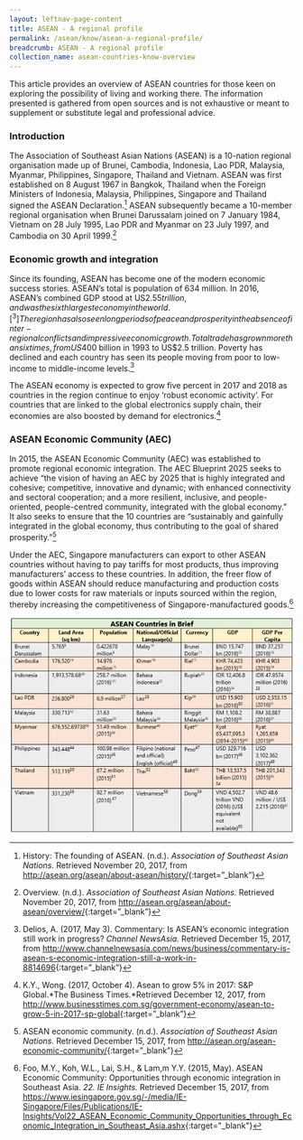 ```yaml
---
layout: leftnav-page-content
title: ASEAN - A regional profile
permalink: /asean/know/asean-a-regional-profile/
breadcrumb: ASEAN - A regional profile
collection_name: asean-countries-know-overview
---
```


This article provides an overview of ASEAN countries for those keen on exploring the possibility of living and working there. The information presented is gathered from open sources and is not exhaustive or meant to supplement or substitute legal and professional advice.

### **Introduction**

The Association of Southeast Asian Nations (ASEAN) is a 10-nation regional organisation made up of Brunei, Cambodia, Indonesia, Lao PDR, Malaysia, Myanmar, Philippines, Singapore, Thailand and Vietnam. ASEAN was first established on 8 August 1967 in Bangkok, Thailand when the Foreign Ministers of Indonesia, Malaysia, Philippines, Singapore and Thailand signed the ASEAN Declaration.[^1] ASEAN subsequently became a 10-member regional organisation when Brunei Darussalam joined on 7 January 1984, Vietnam on 28 July 1995, Lao PDR and Myanmar on 23 July 1997, and Cambodia on 30 April 1999.[^2]

[^1]: History: The founding of ASEAN. (n.d.). *Association of Southeast Asian Nations.* Retrieved November 20, 2017, from <http://asean.org/asean/about-asean/history/>{:target=”_blank”}
[^2]: Overview. (n.d.). *Association of Southeast Asian Nations.* Retrieved November 20, 2017, from <http://asean.org/asean/about-asean/overview/>{:target=”_blank”}


### **Economic growth and integration**

Since its founding, ASEAN has become one of the modern economic success stories. ASEAN’s total is population of 634 million. In 2016, ASEAN’s combined GDP stood at US$2.55 trillion, and was the sixth largest economy in the world.[^3] The region has also seen long periods of peace and prosperity in the absence of inter-regional conflicts and impressive economic growth. Total trade has grown more than six times, from US$400 billion in 1993 to US$2.5 trillion. Poverty has declined and each country has seen its people moving from poor to low-income to middle-income levels.[^4]

[^3]: ASEAN 50 1967-2017: ASEAN economic progress. (2017). *Association of Southeast Asian Nations*. Retrieved December 22, 2017, from <http://www.aseanstats.org/wp-content/uploads/2017/08/ASEAN_economic_progress.pdf>{:target=”_blank”}

[^4]: Delios, A. (2017, May 3). Commentary: Is ASEAN’s economic integration still work in progress?  *Channel NewsAsia.* Retrieved December 15, 2017, from <http://www.channelnewsasia.com/news/business/commentary-is-asean-s-economic-integration-still-a-work-in-8814696>{:target=”_blank”}

The ASEAN economy is expected to grow five percent in 2017 and 2018 as countries in the region continue to enjoy ‘robust economic activity’. For countries that are linked to the global electronics supply chain, their economies are also boosted by demand for electronics.[^5]

[^5]: K.Y., Wong. (2017, October 4). Asean to grow 5% in 2017: S&P Global.*The Business Times.*Retrieved December 12, 2017, from <http://www.businesstimes.com.sg/government-economy/asean-to-grow-5-in-2017-sp-global>{:target=”_blank”}


### **ASEAN Economic Community (AEC)**

In 2015, the ASEAN Economic Community (AEC) was established to promote regional economic integration. The AEC Blueprint 2025 seeks to achieve “the vision of having an AEC by 2025 that is highly integrated and cohesive; competitive, innovative and dynamic; with enhanced connectivity and sectoral cooperation; and a more resilient, inclusive, and people-oriented, people-centred community, integrated with the global economy.” It also seeks to ensure that the 10 countries are “sustainably and gainfully integrated in the global economy, thus contributing to the goal of shared prosperity.”[^6]

[^6]: ASEAN economic community. (n.d.). *Association of Southeast Asian Nations.* Retrieved December 15, 2017, from <http://asean.org/asean-economic-community/>{:target=”_blank”}

Under the AEC, Singapore manufacturers can export to other ASEAN countries without having to pay tariffs for most products, thus improving manufacturers’ access to these countries. In addition, the freer flow of goods within ASEAN should reduce manufacturing and production costs due to lower costs for raw materials or inputs sourced within the region, thereby increasing the competitiveness of Singapore-manufactured goods.[^7]

[^7]: Foo, M.Y., Koh, W.L., Lai, S.H., & Lam,m Y.Y. (2015, May). ASEAN Economic Community: Opportunities through economic integration in Southeast Asia. *22. IE Insights.* Retrieved December 15, 2017, from <https://www.iesingapore.gov.sg/-/media/IE-Singapore/Files/Publications/IE-Insights/Vol22_ASEAN_Economic_Community_Opportunities_through_Economic_Integration_in_Southeast_Asia.ashx>{:target="_blank"}

![ASEAN Countries in brief](/images/ASEAN-Snapshot-Table-1-new.png)

[^8]: About Brunei. (2015). *Prime Minister’s Office Brunei Darussalam.* Retrieved November 1, 2017, from <http://www.pmo.gov.bn/Pages/AboutBrunei.aspx>{:target=”_blank”}
[^9]: Population. (2017). *Department of Economic Planning and Development.* Retrieved November 1, 2017, from <http://www.depd.gov.bn/SitePages/Population.aspx>{:target=”_blank”}
[^10]: About Brunei. (2015). *Prime Minister’s Office Brunei Darussalam.* Retrieved November 1, 2017, from <http://www.pmo.gov.bn/Pages/AboutBrunei.aspx>{:target=”_blank”}
[^11]: About Brunei. (2015). *Prime Minister’s Office Brunei Darussalam.* Retrieved November 1, 2017, from <http://www.pmo.gov.bn/Pages/AboutBrunei.aspx>{:target=”_blank”}
[^12]: National accounts. (2017). *Department of Economic Planning and Development.* Retrieved November 1, 2017, from [http://www.depd.gov.bn/SitePages/National%20Accounts.aspx](http://www.depd.gov.bn/SitePages/National Accounts.aspx){:target=”_blank”}
[^13]: National accounts. (2017). *Department of Economic Planning and Development.* Retrieved November 1, 2017, from [http://www.depd.gov.bn/SitePages/National%20Accounts.aspx](http://www.depd.gov.bn/SitePages/National Accounts.aspx){:target=”_blank”}
[^14]: Land Area. (2016). *The World Bank.* Retrieved October 16, 2017, from <https://data.worldbank.org/indicator/AG.LND.TOTL.K2>{:target=”_blank”}
[^15]: National Accounts 2015. (2017). *Cambodia National Institute of Statistics.* Retrieved October 16, 2017, from <http://www.nis.gov.kh/nis/NA/NA2015.htm>{:target=”_blank”}
[^16]: Cambodia. (2017, October 6). *Encyclopedia Britannica*. Retrieved October 16, 2017, from <https://www.britannica.com/place/Cambodia>{:target=”_blank”}
[^17]: Cambodia. (2017, October 6). *Encyclopedia Britannica*. Retrieved October 16, 2017, from <https://www.britannica.com/place/Cambodia>{:target=”_blank”}
[^18]: National Accounts 2015. (2017). *Cambodia National Institute of Statistics.* Retrieved October 16, 2017, from <http://www.nis.gov.kh/nis/NA/NA2015.htm>{:target=”_blank”}
[^19]: National Accounts 2015. (2017). *Cambodia National Institute of Statistics.* Retrieved October 16, 2017, from <http://www.nis.gov.kh/nis/NA/NA2015.htm>{:target=”_blank”}
[^20]: Statistik Indonesia 2017. (2017). *Badan Pusat Statistik.* Retrieved October 17, 2017, from <https://www.bps.go.id/website/pdf_publikasi/Statistik-Indonesia-2017.pdf>{:target=”_blank”}
[^21]: Statistik Indonesia 2017. (2017). *Badan Pusat Statistik.* Retrieved October 17, 2017, from <https://www.bps.go.id/website/pdf_publikasi/Statistik-Indonesia-2017.pdf>{:target=”_blank”}
[^22]: What languages are spoken in Indonesia? (2017). *WorldAtlas.* Retrieved November 27, 2017 from <http://www.worldatlas.com/articles/what-languages-are-spoken-in-indonesia.html>{:target=”_blank”}
[^23]: IDR- Indonesian Rupiah, (2017). *Xe.com.* Retrieved November 27, 2017, from <http://www.xe.com/currency/idr-indonesian-rupiah>{:target=”_blank”}
[^24]: Statistik Indonesia 2017. (2017). *Badan Pusat Statistik.* Retrieved October 17, 2017, from <https://www.bps.go.id/website/pdf_publikasi/Statistik-Indonesia-2017.pdf>{:target=”_blank”}
[^25]: Statistik Indonesia 2017. (2017). *Badan Pusat Statistik.* Retrieved October 17, 2017, from <https://www.bps.go.id/website/pdf_publikasi/Statistik-Indonesia-2017.pdf>{:target=”_blank”}
[^26]: Laos: Basic data. (2017, September 15). *The Economist.* Retrieved October 22, 2017, from <http://country.eiu.com/article.aspx?articleid=2005905984&Country=Laos&topic=Summary&subtopic=Basic+data>{:target=”_blank”}
[^27]: Laos: Basic data. (2017, September 15). *The Economist.* Retrieved October 22, 2017, from <http://country.eiu.com/article.aspx?articleid=2005905984&Country=Laos&topic=Summary&subtopic=Basic+data>{:target=”_blank”}
[^28]: Laos: Introduction. (2017). *Michigan State University.* Retrieved November 10, 2017, from <https://globaledge.msu.edu/countries/laos>{:target=”_blank”}
[^29]: Decree law on foreign currency. (n.d.). *Bank of the Lao PDR.* Retrieved November 27, 2017, from <https://www.bol.gov.la/english/old_files/decreefor3.html>{:target=”_blank”}
[^30]: Lao PDR. (2017). *The World Bank Group.* Retrieved October 26, 2017, from <https://data.worldbank.org/country/lao-pdr>{:target=”_blank”}
[^31]: GDP per capita (current US$). (2017, September 18). *World Bank.* Retrieved November 27, 2017, from <https://www.google.com.sg/publicdata/explore?ds=d5bncppjof8f9_&met_y=ny_gdp_pcap_cd&idim=country:LAO:KHM:VNM&hl=en&dl=en>{:target=”_blank”}
[^32]: Malaysia. (2017). *Department of Statistics Malaysia.* Retrieved October 20, 2017, from <https://www.dosm.gov.my/v1/index.php?r=column/cone&menu_id=dDM2enNvM09oTGtQemZPVzRTWENmZz09>{:target=”_blank”}
[^33]: Malaysia. (2017). *Department of Statistics Malaysia.* Retrieved October 20, 2017, from <https://www.dosm.gov.my/v1/index.php?r=column/cone&menu_id=dDM2enNvM09oTGtQemZPVzRTWENmZz09>{:target=”_blank”}
[^34]: The languages of Malaysia. (2010). *AsianInfo*. Retrieved December 15, 2017, from <http://www.asianinfo.org/asianinfo/malaysia/pro-languages.htm>{:target=”_blank”}
[^35]: Currency. (2017). *Tourism Malaysia.* Retrieved October 20, 2017, from <http://www.malaysia.travel/en/my/about-malaysia/fast-facts/currency>{:target=”_blank”}
[^36]: Gross domestic product 2016. (2017, May 19). *Department of Statistics Malaysia.* Retrieved October 20, 2017, from <https://www.dosm.gov.my/v1/index.php?r=column/cthemeByCat&cat=153&bul_id=UFRlamRjQUUwbkhXSFNoa0NoMXVkUT09&menu_id=TE5CRUZCblh4ZTZMODZIbmk2aWRRQT09>{:target=”_blank”}
[^37]: GDP by state, 2010-2016. (2017, September 6). *Department of Statistics Malaysia.* Retrieved October 20, 2017, from <https://www.dosm.gov.my/v1/index.php?r=column/cthemeByCat&cat=102&bul_id=VS9Gckp1UUpKQUFWS1JHUnJZS2xzdz09&menu_id=TE5CRUZCblh4ZTZMODZIbmk2aWRRQT09>{:target=”_blank”}
[^38]: Myanmar statistical yearbook 2015. (2015). *Ministry of National Planning and Economic Development.* Retrieved October 30, 2017, from <http://www.mmsis.gov.mm/sub_menu/statistics/fileDb.jsp>{:target=”_blank”}
[^39]: Myanmar statistical yearbook 2015. (2015). *Ministry of National Planning and Economic Development.* Retrieved October 30, 2017, from <http://www.mmsis.gov.mm/sub_menu/statistics/fileDb.jsp>{:target=”_blank”}
[^40]: What languages are spoken in Myanmar? (2017, August 1). *WorldAtlas,com.* Retrieved November 27, 2017 from <http://www.worldatlas.com/articles/what-languages-are-spoken-in-myanmar-burma.html>{:target=”_blank”}
[^41]: MMK – Burmese Kyat. (2017, November 27). *Xe.com.* Retrieved November 27, 2017, from <http://www.xe.com/currency/mmk-burmese-kyat>{:target=”_blank”}
[^42]: Myanmar statistical yearbook 2015. (2015). *Ministry of National Planning and Economic Development.* Retrieved October 30, 2017, from <http://www.mmsis.gov.mm/sub_menu/statistics/fileDb.jsp>{:target=”_blank”}
[^43]: Myanmar statistical yearbook 2015. (2015). *Ministry of National Planning and Economic Development.* Retrieved October 30, 2017, from <http://www.mmsis.gov.mm/sub_menu/statistics/fileDb.jsp>{:target=”_blank”}
[^44]: About the Philippines. (2017). *Philippine Government Portal.* Retrieved October 30, 2017, from <https://www.gov.ph/about-the-philippines>{:target=”_blank”}
[^45]: Highlights of the Philippine Population, 2015 Census of Population. (2015). *Philippine Statistics Authority.* Retrieved October 30, 2017, from [https://www.psa.gov.ph/sites/default/files/attachments/hsd/pressrelease/2015%20population%20counts%20Summary_0.xlsx](https://www.psa.gov.ph/sites/default/files/attachments/hsd/pressrelease/2015 population counts Summary_0.xlsx){:target=”_blank”}
[^46]: About the Philippines. (2017). *Philippine Government Portal.* Retrieved October 30, 2017, from <https://www.gov.ph/about-the-philippines>{:target=”_blank”}
[^47]: About the Philippines. (2017). *Philippine Government Portal.* Retrieved October 30, 2017, from <https://www.gov.ph/about-the-philippines>{:target=”_blank”}
[^48]: Report for selected countries and subjects. (2017). *International Monetary Fund.* Retrieved October 30, 2017, from <http://www.imf.org/external/pubs/ft/weo/2017/01/weodata/weorept.aspx?pr.x=59&pr.y=10&sy=2017&ey=2017&scsm=1&ssd=1&sort=country&ds=.&br=1&c=566&s=NGDPD%2CNGDPDPC%2CPPPGDP%2CPPPPC&grp=0&a>{:target=”_blank”}
[^49]: Report for selected countries and subjects. (2017). *International Monetary Fund.* Retrieved October 30, 2017, from <http://www.imf.org/external/pubs/ft/weo/2017/01/weodata/weorept.aspx?pr.x=59&pr.y=10&sy=2017&ey=2017&scsm=1&ssd=1&sort=country&ds=.&br=1&c=566&s=NGDPD%2CNGDPDPC%2CPPPGDP%2CPPPPC&grp=0&a>{:target=”_blank”}
[^50]: Statistical yearbook Thailand 2016. (2016). *National Statistical Office, Ministry of Information and Communication Technology*, p. 13. Retrieved November 7, 2017, from <http://service.nso.go.th/nso/nsopublish/pubs/e-book/esyb59/files/assets/basic-html/index.html#1>{:target=”_blank”}
[^51]: Report on population characteristics: The 2015-2016 survey of population change. (2016). *National Statistical Office, Ministry of Information and Communication Technology*. Retrieved November 7, 2017, from [http://web.nso.go.th/en/survey/popchan/data/2015-2016-Full%20Report.pdf](http://web.nso.go.th/en/survey/popchan/data/2015-2016-Full Report.pdf){:target=”_blank”}
[^52]: Statistical yearbook Thailand 2016. (2016). *National Statistical Office, Ministry of Information and Communication Technology*, p. 15. Retrieved November 7, 2017, from <http://service.nso.go.th/nso/nsopublish/pubs/e-book/esyb59/files/assets/basic-html/index.html#1>{:target=”_blank”}
[^53]: THB – Thai Baht (2017). *xe.com.* Retrieved 27 November 2017, from <http://www.xe.com/currency/thb-thai-baht>{:target=”_blank”}
[^54]: Statistical yearbook Thailand 2016. (2016). *National Statistical Office, Ministry of Information and Communication Technology*, p. 16. Retrieved November 7, 2017, from <http://service.nso.go.th/nso/nsopublish/pubs/e-book/esyb59/files/assets/basic-html/index.html#1>{:target=”_blank”}
[^55]: Statistical yearbook Thailand 2016. (2016). *National Statistical Office, Ministry of Information and Communication Technology*, p. 54. Retrieved November 7, 2017, from <http://service.nso.go.th/nso/nsopublish/pubs/e-book/esyb59/files/assets/basic-html/index.html#1>{:target=”_blank”}
[^56]: Statistical yearbook of Viet Nam 2016 – Population and employment. (2017). *Statistical Publishing House*, p. 77. Retrieved October 31, 2017, from <https://www.gso.gov.vn/default_en.aspx?tabid=515&idmid=5&ItemID=18533>{:target=”_blank”}
[^57]: Statistical yearbook of Viet Nam 2016 – Foreword. (2017). *Statistical Publishing House*, p. 20. Retrieved October 31, 2017, from <https://www.gso.gov.vn/default_en.aspx?tabid=515&idmid=5&ItemID=18533>{:target=”_blank”}
[^58]: Vietnamese language history. (2017). *Vietnam Culture*. Retrieved October 31, 2017, from <http://www.vietnam-culture.com/vietnamese-language-history.aspx>{:target=”_blank”}
[^59]: Exchange Rate. (2017). *The State Bank of Vietnam*. Retrieved October 31, 2017, from [https://www.sbv.gov.vn/webcenter/portal/en/home/rm/er?_afrLoop=413306837040000#%40%3F_afrLoop%3D413306837040000%26centerWidth%3D80%2525%26leftWidth%3D20%2525%26rightWidth%3D0%2525%26showFooter%3Dfalse%26showHeader%3Dfalse%26_adf.ctrl-state%3Dxjw78a3k1_172](https://www.sbv.gov.vn/webcenter/portal/en/home/rm/er?_afrLoop=413306837040000#%40%3F_afrLoop%3D413306837040000%26centerWidth%3D80%25%26leftWidth%3D20%25%26rightWidth%3D0%25%26showFooter%3Dfalse%26showHeader%3Dfalse%26_adf.ctrl-state%3Dxjw78a3k1_172){:target=”_blank”}
[^60]: Statistical yearbook of Viet Nam 2016 – Foreword. (2017). *Statistical Publishing House*, p. 16. Retrieved October 31, 2017, from <https://www.gso.gov.vn/default_en.aspx?tabid=515&idmid=5&ItemID=18533>{:target=”_blank”}
[^61]: Statistical yearbook of Viet Nam 2016 – Foreword. (2017). *Statistical Publishing House*, p. 16. Retrieved October 31, 2017, from <https://www.gso.gov.vn/default_en.aspx?tabid=515&idmid=5&ItemID=18533>{:target=”_blank”}
